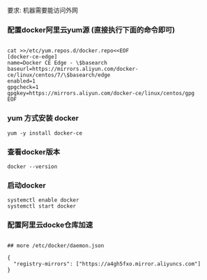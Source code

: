 要求: 机器需要能访问外网

### 配置docker阿里云yum源 (直接执行下面的命令即可)
~~~

cat >>/etc/yum.repos.d/docker.repo<<EOF
[docker-ce-edge]
name=Docker CE Edge - \$basearch
baseurl=https://mirrors.aliyun.com/docker-ce/linux/centos/7/\$basearch/edge
enabled=1
gpgcheck=1
gpgkey=https://mirrors.aliyun.com/docker-ce/linux/centos/gpg
EOF

~~~

### yum 方式安装 docker
~~~
yum -y install docker-ce
~~~

### 查看docker版本
~~~
docker --version  
~~~
### 启动docker
~~~
systemctl enable docker
systemctl start docker
~~~

### 配置阿里云docke仓库加速

~~~

## more /etc/docker/daemon.json 

{
  "registry-mirrors": ["https://a4gh5fxo.mirror.aliyuncs.com"]
}

~~~